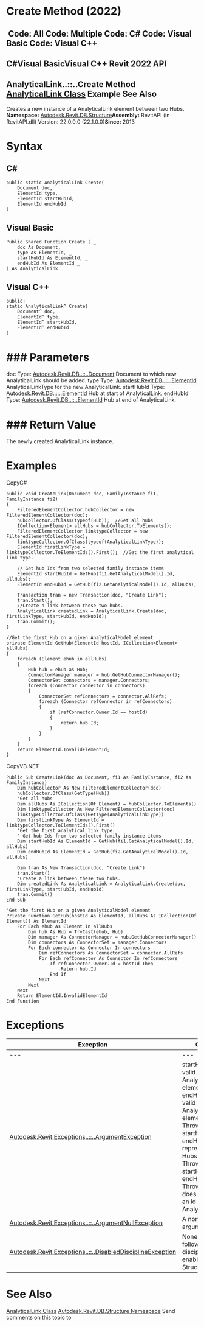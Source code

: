 # Create Method (2022)

﻿
 Code: All Code: Multiple Code: C# Code: Visual Basic Code: Visual C++   
---  
C#Visual BasicVisual C++
Revit 2022 API  
---  
AnalyticalLink..::..Create Method   
[AnalyticalLink Class](b552fb54-8dff-6690-e16e-cc46cbc46d6b.md "AnalyticalLink Class") Example See Also  
---  
Creates a new instance of a AnalyticalLink element between two Hubs. 
**Namespace:** [Autodesk.Revit.DB.Structure](d586b341-f687-9d90-e96d-255806b7d4fc.md "Autodesk.Revit.DB.Structure Namespace")**Assembly:** RevitAPI (in RevitAPI.dll) Version: 22.0.0.0 (22.1.0.0)**Since:** 2013 
# Syntax
C#  
---  
```text
public static AnalyticalLink Create(
	Document doc,
	ElementId type,
	ElementId startHubId,
	ElementId endHubId
)
```
  
Visual Basic  
---  
```text
Public Shared Function Create ( _
	doc As Document, _
	type As ElementId, _
	startHubId As ElementId, _
	endHubId As ElementId _
) As AnalyticalLink
```
  
Visual C++  
---  
```text
public:
static AnalyticalLink^ Create(
	Document^ doc, 
	ElementId^ type, 
	ElementId^ startHubId, 
	ElementId^ endHubId
)
```
  
# ### Parameters
doc
    Type: [Autodesk.Revit.DB..::..Document](db03274b-a107-aa32-9034-f3e0df4bb1ec.md "Document Class") Document to which new AnalyticalLink should be added. 
type
    Type: [Autodesk.Revit.DB..::..ElementId](44f3f7b1-3229-3404-93c9-dc5e70337dd6.md "ElementId Class") AnalyticalLinkType for the new AnalyticalLink. 
startHubId
    Type: [Autodesk.Revit.DB..::..ElementId](44f3f7b1-3229-3404-93c9-dc5e70337dd6.md "ElementId Class") Hub at start of AnalyticalLink. 
endHubId
    Type: [Autodesk.Revit.DB..::..ElementId](44f3f7b1-3229-3404-93c9-dc5e70337dd6.md "ElementId Class") Hub at end of AnalyticalLink. 
# ### Return Value
The newly created AnalyticalLink instance. 
# Examples
CopyC#
```text
public void CreateLink(Document doc, FamilyInstance fi1, FamilyInstance fi2)
{
    FilteredElementCollector hubCollector = new FilteredElementCollector(doc);
    hubCollector.OfClass(typeof(Hub));  //Get all hubs
    ICollection<Element> allHubs = hubCollector.ToElements();
    FilteredElementCollector linktypeCollector = new FilteredElementCollector(doc);
    linktypeCollector.OfClass(typeof(AnalyticalLinkType));
    ElementId firstLinkType = linktypeCollector.ToElementIds().First();  //Get the first analytical link type.  

    // Get hub Ids from two selected family instance items
    ElementId startHubId = GetHub(fi1.GetAnalyticalModel().Id, allHubs); 
    ElementId endHubId = GetHub(fi2.GetAnalyticalModel().Id, allHubs);  

    Transaction tran = new Transaction(doc, "Create Link");
    tran.Start();
    //Create a link between these two hubs.
    AnalyticalLink createdLink = AnalyticalLink.Create(doc, firstLinkType, startHubId, endHubId);  
    tran.Commit();
}

//Get the first Hub on a given AnalyticalModel element
private ElementId GetHub(ElementId hostId, ICollection<Element> allHubs)
{
    foreach (Element ehub in allHubs)
    {
        Hub hub = ehub as Hub;
        ConnectorManager manager = hub.GetHubConnectorManager();
        ConnectorSet connectors = manager.Connectors;
        foreach (Connector connector in connectors)
        {
            ConnectorSet refConnectors = connector.AllRefs;
            foreach (Connector refConnector in refConnectors)
            {
                if (refConnector.Owner.Id == hostId)
                {
                    return hub.Id;
                }
            }
        }
    }
    return ElementId.InvalidElementId;
}
```

CopyVB.NET
```text
Public Sub CreateLink(doc As Document, fi1 As FamilyInstance, fi2 As FamilyInstance)
    Dim hubCollector As New FilteredElementCollector(doc)
    hubCollector.OfClass(GetType(Hub))
    'Get all hubs
    Dim allHubs As ICollection(Of Element) = hubCollector.ToElements()
    Dim linktypeCollector As New FilteredElementCollector(doc)
    linktypeCollector.OfClass(GetType(AnalyticalLinkType))
    Dim firstLinkType As ElementId = linktypeCollector.ToElementIds().First()
    'Get the first analytical link type.  
    ' Get hub Ids from two selected family instance items
    Dim startHubId As ElementId = GetHub(fi1.GetAnalyticalModel().Id, allHubs)
    Dim endHubId As ElementId = GetHub(fi2.GetAnalyticalModel().Id, allHubs)

    Dim tran As New Transaction(doc, "Create Link")
    tran.Start()
    'Create a link between these two hubs.
    Dim createdLink As AnalyticalLink = AnalyticalLink.Create(doc, firstLinkType, startHubId, endHubId)
    tran.Commit()
End Sub

'Get the first Hub on a given AnalyticalModel element
Private Function GetHub(hostId As ElementId, allHubs As ICollection(Of Element)) As ElementId
    For Each ehub As Element In allHubs
        Dim hub As Hub = TryCast(ehub, Hub)
        Dim manager As ConnectorManager = hub.GetHubConnectorManager()
        Dim connectors As ConnectorSet = manager.Connectors
        For Each connector As Connector In connectors
            Dim refConnectors As ConnectorSet = connector.AllRefs
            For Each refConnector As Connector In refConnectors
                If refConnector.Owner.Id = hostId Then
                    Return hub.Id
                End If
            Next
        Next
    Next
    Return ElementId.InvalidElementId
End Function
```

# Exceptions
| Exception | Condition |
| --- | --- |
| --- | --- |
| [Autodesk.Revit.Exceptions..::..ArgumentException](2e6e4206-97a8-dd4b-df5d-4269f4bb6088.md "ArgumentException Class") | startHubId is not a valid Hub ID for an AnalyticalLink element. -or- endHubId is not a valid Hub ID for an AnalyticalLink element. -or- Thrown if startHubId or endHubId do not represent ids of Hubs. -or- Thrown if startHubId == endHubId. -or- Thrown if type does not represent an id of an AnalyticalLinkType. |
| [Autodesk.Revit.Exceptions..::..ArgumentNullException](631e1424-60f4-929b-4e52-dda9dcd26316.md "ArgumentNullException Class") | A non-optional argument was null |
| [Autodesk.Revit.Exceptions..::..DisabledDisciplineException](3693dcdf-67fb-0128-3be8-cad150e9498e.md "DisabledDisciplineException Class") | None of the following disciplines is enabled: Structural. |

# See Also
[AnalyticalLink Class](b552fb54-8dff-6690-e16e-cc46cbc46d6b.md "AnalyticalLink Class")
[Autodesk.Revit.DB.Structure Namespace](d586b341-f687-9d90-e96d-255806b7d4fc.md "Autodesk.Revit.DB.Structure Namespace")
Send comments on this topic to 
